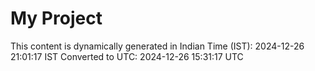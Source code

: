 # My Project

This content is dynamically generated in Indian Time (IST): 2024-12-26 21:01:17 IST
Converted to UTC: 2024-12-26 15:31:17 UTC
